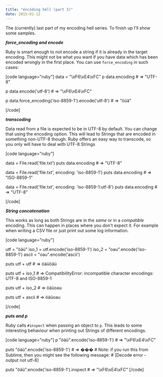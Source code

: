 ```yaml
---
title: "éncöding hèll (part 3)"
date: 2015-01-12
---
```


The (currently) last part of my encoding hell series. To finish up I'll show some samples.

_**force\_encoding and encode**_

Ruby is smart enough to not encode a string if it is already in the target encoding. This might not be what you want if you have data which has been encoded wrongly in the first place. You can use `force_encoding` in such cases:

\[code language="ruby"\] data = "\\xF6\\xE4\\xFC" p data.encoding # => "UTF-8"

p data.encode('utf-8') # => "\\xF6\\xE4\\xFC"

p data.force\_encoding('iso-8859-1').encode('utf-8') # => "öüä"

\[/code\]

_**transcoding**_

Data read from a file is expected to be in UTF-8 by default. You can change that using the encoding option. This will lead to Strings that are encoded in something non-UTF-8 though. Ruby offers an easy way to transcode, so you only will have to deal with UTF-8 Strings

\[code language="ruby"\]

data = File.read('file.txt') puts data.encoding # => "UTF-8"

data = File.read('file.txt', encoding: 'iso-8859-1') puts data.encoding # => "ISO-8859-1"

data = File.read('file.txt', encoding: 'iso-8859-1:utf-8') puts data.encoding # => "UTF-8"

\[/code\]

_**String concatenation**_

This works as long as both Strings are in the _same_ or in a _compatible_ encoding. This can happen in places where you don't expect it. For example when writing a CSV file or just print out some log information.

\[code language="ruby"\]

utf = "öäü" iso\_1 = utf.encode('iso-8859-1') iso\_2 = "oau".encode('iso-8859-1') ascii = "oau".encode('ascii')

puts utf + utf # => öäüöäü

puts utf + iso\_1 # => CompatibilityError: incompatible character encodings: UTF-8 and ISO-8859-1

puts utf + iso\_2 # => öäüoau

puts utf + ascii # => öäüoau

\[/code\]

_**puts and p**_

Ruby calls `#inspect` when passing an object to `p`. This leads to some interesting behaviour when printing out Strings of different encodings.

\[code language="ruby"\] p "öäü".encode('iso-8859-1') # => "\\xF6\\xE4\\xFC"

puts "öäü".encode('iso-8859-1') # => ��� # Note: if you run this from Sublime, then you might see the following message: # \[Decode error - output not utf-8\]

puts "öäü".encode('iso-8859-1').inspect # => "\\xF6\\xE4\\xFC" \[/code\]
